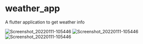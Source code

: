 # weather_app

A flutter application to get weather info

![Screenshot_20220111-105446](https://github.com/Ahmodiyy/mi_card/blob/master/images/Screenshot_20220111-105446.png)
![Screenshot_20220111-105446](https://github.com/Ahmodiyy/mi_card/blob/master/images/Screenshot_20220111-105446.png)
![Screenshot_20220111-105446](https://github.com/Ahmodiyy/mi_card/blob/master/images/Screenshot_20220111-105446.png)
